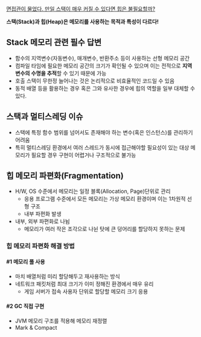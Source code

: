 [면접관이 물었다. 만일 스택이 매우 커질 수 있다면 힙은 불필요할까?](https://www.youtube.com/watch?v=9TSojdIr8Q0)

**스택(Stack)과 힙(Heap)은 메모리를 사용하는 목적과 특성이 다르다!**
## Stack 메모리 관련 필수 답변
- 함수의 지역변수(자동변수), 매개변수, 반환주소 등이 사용하는 선형 메모리 공간
- 컴파일 타임에 필요한 메모리 공간의 크기가 확인될 수 있으며 이는 전적으로 **지역변수의 수명을 추적**할 수 있기 때문에 가능
- 호출 스택이 무한정 늘어나는 것은 논리적으로 비효율적인 코드일 수 있음
- 동적 배열 등을 활용하는 경우 혹은 그와 유사한 경우에 힙의 역할을 일부 대체할 수 있다.
## 스택과 멀티스레딩 이슈
- 스택에 특정 함수 범위를 넘어서도 존재해야 하는 변수(혹은 인스턴스)를 관리하기 어려움
- 특히 멀티스레딩 환경에서 여러 스레드가 동시에 접근해야할 필요성이 있는 대상 메모리가 필요할 경우 구현이 어렵거나 구조적으로 불가능
## 힙 메모리 파편화(Fragmentation)
- H/W, OS 수준에서 메모리는 일정 블록(Allocation, Page)단위로 관리
	- 응용 프로그램 수준에서 모든 메모리는 가상 메모리 환경이며 이는 1차원적 선형 구조
	- 내부 파편화 발생
- 내부, 외부 파편화로 나뉨
	- 메모리가 여러 작은 조각으로 나뉜 탓에 큰 덩어리를 할당하지 못하는 문제
### 힙 메모리 파편화 해결 방법 
#### #1 메모리 풀 사용
- 마치 배열처럼 미리 할당해두고 재사용하는 방식
- 네트워크 패킷처럼 최대 크기가 이미 정해진 환경에서 매우 유리
	- 게임 서버가 접속 사용자 단위로 할당할 메모리 크기 응용
#### #2 GC 직접 구현
- JVM 메모리 구조를 적용해 메모리 재정렬
- Mark & Compact